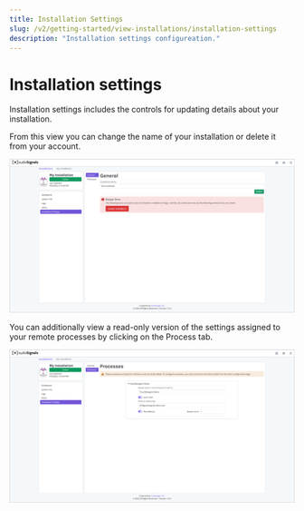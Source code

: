 ```yaml
---
title: Installation Settings
slug: /v2/getting-started/view-installations/installation-settings
description: "Installation settings configureation."
---
```


# Installation settings

Installation settings includes the controls for updating details about your installation.

From this view you can change the name of your installation or delete it from your account.

![View 07](/img/view-installation/view-stats-007.png)

You can additionally view a read-only version of the settings assigned to your remote processes by clicking on the Process tab.

![View 08](/img/view-installation/view-stats-008.png)